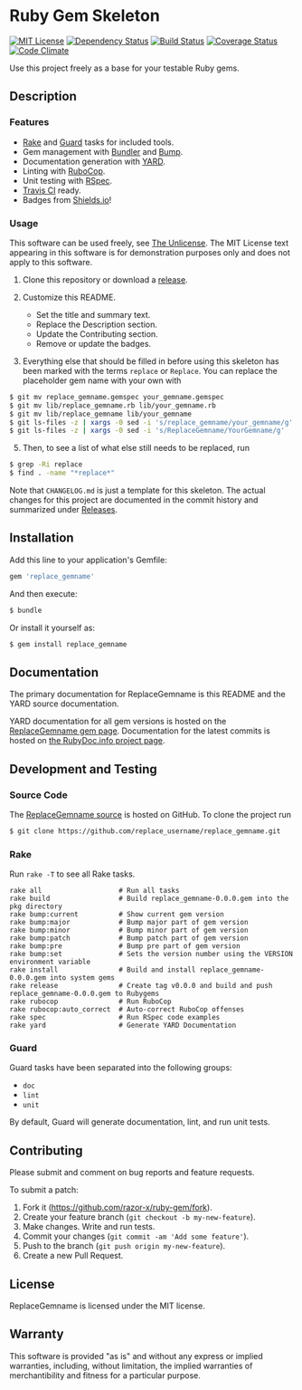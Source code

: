 # Ruby Gem Skeleton

<!--
[![Gem Version](http://img.shields.io/gem/v/replace_gemname.svg?style=flat)](https://rubygems.org/gems/replace_gemname)
-->
[![MIT License](http://img.shields.io/badge/license-MIT-red.svg?style=flat)](./LICENSE.txt)
[![Dependency Status](http://img.shields.io/gemnasium/razor-x/ruby-gem.svg?style=flat)](https://gemnasium.com/razor-x/ruby-gem)
[![Build Status](http://img.shields.io/travis/razor-x/ruby-gem.svg?style=flat)](https://travis-ci.org/razor-x/ruby-gem)
[![Coverage Status](http://img.shields.io/coveralls/razor-x/ruby-gem.svg?style=flat)](https://coveralls.io/r/razor-x/ruby-gem)
[![Code Climate](http://img.shields.io/codeclimate/github/razor-x/ruby-gem.svg?style=flat)](https://codeclimate.com/github/razor-x/ruby-gem)

Use this project freely as a base for your testable Ruby gems.

## Description

### Features

* [Rake] and [Guard] tasks for included tools.
* Gem management with [Bundler] and [Bump].
* Documentation generation with [YARD].
* Linting with [RuboCop].
* Unit testing with [RSpec].
* [Travis CI] ready.
* Badges from [Shields.io]!

[Bump]: https://github.com/gregorym/bump
[Bundler]: http://bundler.io/
[Guard]: http://guardgem.org/
[Rake]: https://github.com/jimweirich/rake
[RSpec]: http://rspec.info/
[RuboCop]: https://github.com/bbatsov/rubocop
[Shields.io]: http://shields.io/
[Travis CI]: https://travis-ci.org/
[YARD]: http://yardoc.org/index.html

### Usage

This software can be used freely, see [The Unlicense].
The MIT License text appearing in this software is for
demonstration purposes only and does not apply to this software.

1. Clone this repository or download a [release][Releases].

2. Customize this README.
   - Set the title and summary text.
   - Replace the Description section.
   - Update the Contributing section.
   - Remove or update the badges.

4. Everything else that should be filled in before using this skeleton
   has been marked with the terms `replace` or `Replace`.
   You can replace the placeholder gem name with your own with

````bash
$ git mv replace_gemname.gemspec your_gemname.gemspec
$ git mv lib/replace_gemname.rb lib/your_gemname.rb
$ git mv lib/replace_gemname lib/your_gemname
$ git ls-files -z | xargs -0 sed -i 's/replace_gemname/your_gemname/g'
$ git ls-files -z | xargs -0 sed -i 's/ReplaceGemname/YourGemname/g'
````

5. Then, to see a list of what else still needs to be replaced, run

````bash
$ grep -Ri replace
$ find . -name "*replace*"
````

Note that `CHANGELOG.md` is just a template for this skeleton.
The actual changes for this project are documented in the commit history
and summarized under [Releases].

[Releases]: https://github.com/razor-x/ruby-gem/releases
[The Unlicense]: http://unlicense.org/UNLICENSE

## Installation

Add this line to your application's Gemfile:

````ruby
gem 'replace_gemname'
````

And then execute:

````bash
$ bundle
````

Or install it yourself as:

````bash
$ gem install replace_gemname
````

## Documentation

The primary documentation for ReplaceGemname is this README and the YARD source documentation.

YARD documentation for all gem versions is hosted on the
[ReplaceGemname gem page](https://rubygems.org/gems/replace_gemname).
Documentation for the latest commits is hosted on
[the RubyDoc.info project page](http://rubydoc.info/github/replace_username/replace_gemname/frames).

## Development and Testing

### Source Code

The [ReplaceGemname source](https://github.com/replace_username/replace_gemname)
is hosted on GitHub.
To clone the project run

````bash
$ git clone https://github.com/replace_username/replace_gemname.git
````

### Rake

Run `rake -T` to see all Rake tasks.

````
rake all                   # Run all tasks
rake build                 # Build replace_gemname-0.0.0.gem into the pkg directory
rake bump:current          # Show current gem version
rake bump:major            # Bump major part of gem version
rake bump:minor            # Bump minor part of gem version
rake bump:patch            # Bump patch part of gem version
rake bump:pre              # Bump pre part of gem version
rake bump:set              # Sets the version number using the VERSION environment variable
rake install               # Build and install replace_gemname-0.0.0.gem into system gems
rake release               # Create tag v0.0.0 and build and push replace_gemname-0.0.0.gem to Rubygems
rake rubocop               # Run RuboCop
rake rubocop:auto_correct  # Auto-correct RuboCop offenses
rake spec                  # Run RSpec code examples
rake yard                  # Generate YARD Documentation
````

### Guard

Guard tasks have been separated into the following groups:

- `doc`
- `lint`
- `unit`

By default, Guard will generate documentation, lint, and run unit tests.

## Contributing

Please submit and comment on bug reports and feature requests.

To submit a patch:

1. Fork it (https://github.com/razor-x/ruby-gem/fork).
2. Create your feature branch (`git checkout -b my-new-feature`).
3. Make changes. Write and run tests.
4. Commit your changes (`git commit -am 'Add some feature'`).
5. Push to the branch (`git push origin my-new-feature`).
6. Create a new Pull Request.

## License

ReplaceGemname is licensed under the MIT license.

## Warranty

This software is provided "as is" and without any express or
implied warranties, including, without limitation, the implied
warranties of merchantibility and fitness for a particular
purpose.
